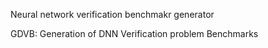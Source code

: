 Neural network verification benchmakr generator

GDVB: Generation of DNN Verification problem Benchmarks